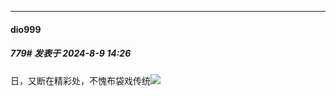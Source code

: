 ﻿
*****

####  dio999  
##### 779#       发表于 2024-8-9 14:26

日，又断在精彩处，不愧布袋戏传统<img src="https://static.saraba1st.com/image/smiley/face2017/037.png" referrerpolicy="no-referrer">

